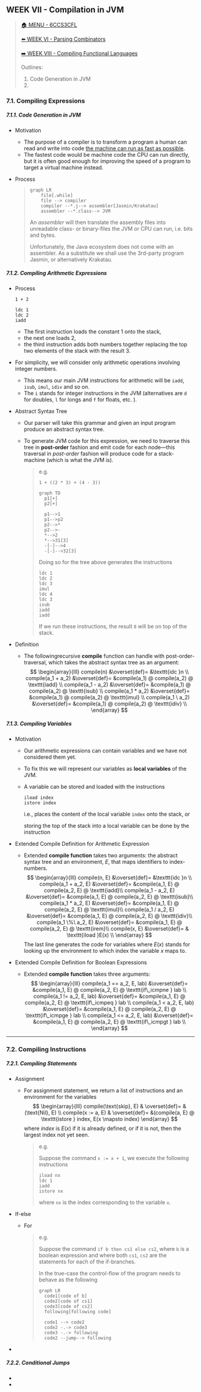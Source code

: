 ## WEEK VII - Compilation in JVM

>[🏠 MENU - 6CCS3CFL](year3/6ccs3cfl.md)
>
>[⬅️ WEEK VI - Parsing Combinators](year3/6ccs3cfl/w6.md)
>
>[➡️ WEEK VIII - Compiling Functional Languages](year3/6ccs3cfl/w8.md)
>
>Outlines:
>
>1. Code Generation in JVM
>2. 

### 7.1. Compiling Expressions

##### 7.1.1. Code Generation in JVM

- Motivation

  - The purpose of a compiler is to transform a program a human can read and write into code <u>the machine can run as fast as possible</u>. 
  - The fastest code would be machine code the CPU can run directly, but it is often good enough for improving the speed of a program to target a virtual machine instead. 

- Process

  > ```mermaid
  > graph LR
  > 	file[.while]
  > 	file --> compiler
  > 	compiler --*.j--> assembler[Jasmin/Krakatau]
  > 	assembler --*.class--> JVM
  > ```
  >
  > An *assembler* will then translate the assembly files into unreadable class- or binary-files the JVM or CPU can run, i.e. bits and bytes. 
  >
  > Unfortunately, the Java ecosystem does not come with an assembler. As a substitute we shall use the 3rd-party program Jasmin, or alternatively Krakatau. 

##### 7.1.2. Compiling Arithmetic Expressions

- Process

  `1 + 2`

  ```assembly
  ldc 1
  ldc 2
  iadd
  ```

  - The first instruction loads the constant 1 onto the stack, 
  - the next one loads 2, 
  - the third instruction adds both numbers together replacing the top two elements of the stack with the result 3. 

- For simplicity, we will consider only arithmetic operations involving integer numbers. 

  - This means our main JVM instructions for arithmetic will be `iadd`, `isub`, `imul`, `idiv` and so on. 
  - The `i` stands for integer instructions in the JVM (alternatives are `d` for doubles, `l` for longs and `f` for floats, etc. ).

- Abstract Syntax Tree

  - Our parser will take this grammar and given an input program produce an abstract syntax tree. 

  - To generate JVM code for this expression, we need to traverse this tree in **post-order** fashion and emit code for each node—this traversal in *post-order* fashion will produce code for a stack-machine (which is what the JVM is). 

    > e.g.
    >
    > `1 + ((2 * 3) + (4 - 3))`
    >
    > ```mermaid
    > graph TD
    > 	p1[+]
    > 	p2[+]
    > 	
    > 	p1-->1
    > 	p1-->p2
    > 	p2-->*
    > 	p2-->-
    > 	*-->2
    > 	*-->31[3]
    > 	-[-]-->4
    > 	-[-]-->32[3]
    > ```
    >
    > Doing so for the tree above generates the instructions
    >
    > ```assembly
    > ldc 1
    > ldc 2
    > ldc 3
    > imul
    > ldc 4
    > ldc 3
    > isub
    > iadd
    > iadd
    > ```
    >
    > If we run these instructions, the result `8` will be on top of the stack. 

- Definition

  - The followingrecursive **compile** function can handle with post-order-traversal, which takes the abstract syntax tree as an argument:
    $$
    \begin{array}{lll}
    compile(n) &\overset{def}= &\texttt{idc }n \\
    compile(a_1 + a_2) &\overset{def}= &compile(a_1) @ compile(a_2) @ \texttt{iadd} \\
    compile(a_1 - a_2) &\overset{def}= &compile(a_1) @ compile(a_2) @ \texttt{isub} \\
    compile(a_1 * a_2) &\overset{def}= &compile(a_1) @ compile(a_2) @ \texttt{imul} \\
    compile(a_1 \ a_2) &\overset{def}= &compile(a_1) @ compile(a_2) @ \texttt{idiv} \\
    \end{array}
    $$

##### 7.1.3. Compiling Variables

- Motivation

  - Our arithmetic expressions can contain variables and we have not considered them yet. 

  - To fix this we will represent our variables as **local variables** of the JVM.

  - A variable can be stored and loaded with the instructions

    ```assembly
    iload index
    istore index
    ```

    i.e., places the content of the local variable `index` onto the stack, or

    storing the top of the stack into a local variable can be done by the instruction

- Extended Compile Definition for Arithmetic Expression

  - Extended **compile function** takes two arguments: the abstract syntax tree and an environment, $E$, that maps identifiers to index-numbers.
    $$
    \begin{array}{lll}
    compile(n, E) &\overset{def}= &\texttt{idc }n \\
    compile(a_1 + a_2, E) &\overset{def}= &compile(a_1, E) @ compile(a_2, E) @ \texttt{iadd}\\
    compile(a_1 - a_2, E) &\overset{def}= &compile(a_1, E) @ compile(a_2, E) @ \texttt{isub}\\
    compile(a_1 * a_2, E) &\overset{def}= &compile(a_1, E) @ compile(a_2, E) @ \texttt{imul}\\
    compile(a_1 / a_2, E) &\overset{def}= &compile(a_1, E) @ compile(a_2, E) @ \texttt{idiv}\\
    compile(a_1 \%\ a_2, E) &\overset{def}= &compile(a_1, E) @ compile(a_2, E) @ \texttt{irem}\\
    compile(x, E) &\overset{def}= & \texttt{iload }E(x) \\
    \end{array}
    $$
    The last line generates the code for variables where $E(x)$ stands for looking up the environment to which index the variable $x$ maps to. 

- Extended Compile Definition for Boolean Expressions

  - Extended **compile function** takes three arguments:
    $$
    \begin{array}{lll}
    compile(a_1 == a_2, E, lab) &\overset{def}= &compile(a_1, E) @ compile(a_2, E) @ \texttt{if\_icmpne } lab \\
    compile(a_1 != a_2, E, lab) &\overset{def}= &compile(a_1, E) @ compile(a_2, E) @ \texttt{if\_icmpeq } lab \\
    compile(a_1 < a_2, E, lab) &\overset{def}= &compile(a_1, E) @ compile(a_2, E) @ \texttt{if\_icmpge } lab \\
    compile(a_1 <= a_2, E, lab) &\overset{def}= &compile(a_1, E) @ compile(a_2, E) @ \texttt{if\_icmpgt } lab \\
    \end{array}
    $$
    

---

### 7.2. Compiling Instructions

##### 7.2.1. Compiling Statements

- Assignment

  - For assignment statement, we return a list of instructions and an environment for the variables
    $$
    \begin{array}{lll}
    compile(\text{skip}, E) & \overset{def}= &(\text{Nil}, E) \\
    compile(x := a, E) & \overset{def}= &(compile(a, E) @ \texttt{istore } index, E(x \mapsto index)
    \end{array}
    $$
    where $index$ is $E(x)$ if it is already defined, or if it is not, then the largest index not yet seen. 

    > e.g. 
    >
    > Suppose the command `x := x + 1`, we execute the following instructions
    >
    > ```assembly
    > iload nx
    > ldc 1
    > iadd
    > istore nx
    > ```
    >
    > where `nx` is the index corresponding to the variable `x`. 

- If-else

  - For

    > e.g.
    >
    > Suppose the command `if b then cs1 else cs2`, where `b` is a boolean expression and where both `cs1`, `cs2` are the statements for each of the if-branches. 
    >
    > In the true-case the control-flow of the program needs to behave as the following
    >
    > ```mermaid
    > graph LR
    > 	code1[code of b]
    > 	code2[code of cs1]
    > 	code3[code of cs2]
    > 	following[following code]
    > 
    > 	code1 --> code2
    > 	code2 -.-> code3
    > 	code3 -.-> following
    > 	code2 --jump--> following
    > ```
    >
    > 
    >

- 

##### 7.2.2. Conditional Jumps

- 
- 